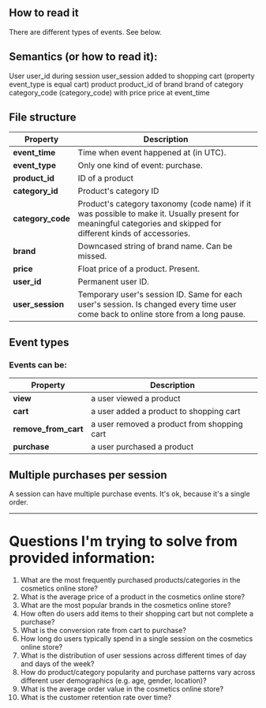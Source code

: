 ## How to read it

There are different types of events. See below.

## Semantics (or how to read it):

User user_id during session user_session added to shopping cart (property event_type is equal cart) product product_id of brand brand of category category_code (category_code) with price price at event_time

## File structure

| Property |	Description |
| --- | --- |
| **event_time** | Time when event happened at (in UTC). |
| **event_type** | Only one kind of event: purchase. |
| **product_id** | ID of a product |
| **category_id** |	Product's category ID |
| **category_code** |	Product's category taxonomy (code name) if it was possible to make it. Usually present for meaningful categories and skipped for different kinds of accessories. |
| **brand** |	Downcased string of brand name. Can be missed. |
| **price** |	Float price of a product. Present. |
| **user_id** |	Permanent user ID. |
| **user_session** |	Temporary user's session ID. Same for each user's session. Is changed every time user come back to online store from a long pause. |

## Event types
### Events can be:

| Property |	Description |
| --- | --- |
| **view** | a user viewed a product |
| **cart** | a user added a product to shopping cart |
| **remove_from_cart** | a user removed a product from shopping cart |
| **purchase** | a user purchased a product |

## Multiple purchases per session
A session can have multiple purchase events. It's ok, because it's a single order.

----
# Questions I'm trying to solve from provided information:
1. What are the most frequently purchased products/categories in the cosmetics online store?
2. What is the average price of a product in the cosmetics online store?
3. What are the most popular brands in the cosmetics online store?
4. How often do users add items to their shopping cart but not complete a purchase?
5. What is the conversion rate from cart to purchase?
6. How long do users typically spend in a single session on the cosmetics online store?
7. What is the distribution of user sessions across different times of day and days of the week?
8. How do product/category popularity and purchase patterns vary across different user demographics (e.g. age, gender, location)?
9. What is the average order value in the cosmetics online store?
10. What is the customer retention rate over time?
